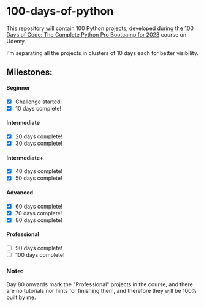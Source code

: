 # 100-days-of-python

This repository will contain 100 Python projects, developed during the [100 Days
of Code: The Complete Python Pro Bootcamp for 2023](https://www.udemy.com/course/100-days-of-code/) course on Udemy.

I'm separating all the projects in clusters of 10 days each for better visibility.

## Milestones:

#### Beginner
- [x] Challenge started!
- [x] 10 days complete!
#### Intermediate
- [x] 20 days complete!
- [x] 30 days complete!
#### Intermediate+
- [x] 40 days complete!
- [x] 50 days complete!
#### Advanced
- [x] 60 days complete!
- [x] 70 days complete!
- [x] 80 days complete!
#### Professional
- [ ] 90 days complete!
- [ ] 100 days complete!

### Note:
Day 80 onwards mark the "Professional" projects in the course, and there are no
tutorials nor hints for finishing them, and therefore they will be 100% built
by me.
